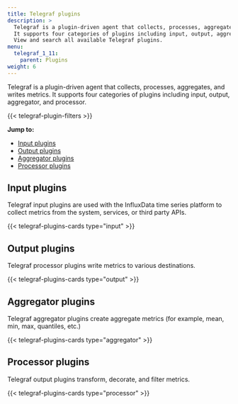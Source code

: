 ```yaml
---
title: Telegraf plugins
description: >
  Telegraf is a plugin-driven agent that collects, processes, aggregates, and writes metrics.
  It supports four categories of plugins including input, output, aggregator, and processor.
  View and search all available Telegraf plugins.
menu:
  telegraf_1_11:
    parent: Plugins
weight: 6
---
```


Telegraf is a plugin-driven agent that collects, processes, aggregates, and writes metrics.
It supports four categories of plugins including input, output, aggregator, and processor.

{{< telegraf-plugin-filters >}}


**Jump to:**

- [Input plugins](#input-plugins)
- [Output plugins](#output-plugins)
- [Aggregator plugins](#aggregator-plugins)
- [Processor plugins](#processor-plugins)

## Input plugins
Telegraf input plugins are used with the InfluxData time series platform to collect
metrics from the system, services, or third party APIs.

{{< telegraf-plugins-cards type="input" >}}

## Output plugins
Telegraf processor plugins write metrics to various destinations.

{{< telegraf-plugins-cards type="output" >}}

## Aggregator plugins
Telegraf aggregator plugins create aggregate metrics (for example, mean, min, max, quantiles, etc.)

{{< telegraf-plugins-cards type="aggregator" >}}

## Processor plugins
Telegraf output plugins transform, decorate, and filter metrics.

{{< telegraf-plugins-cards type="processor" >}}
